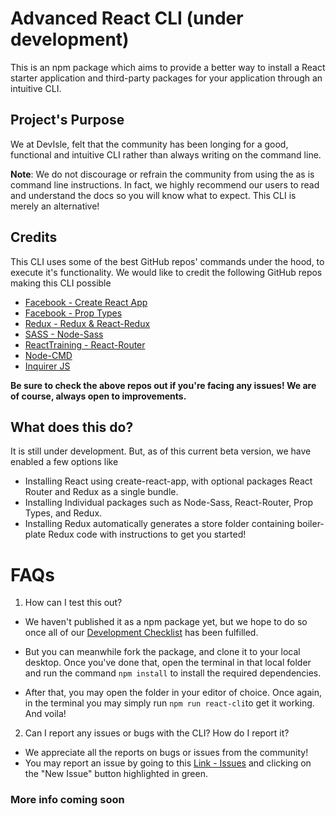 # Advanced React CLI (under development)

This is an npm package which aims to provide a better way to install a React starter application and third-party packages for your application through an intuitive CLI.

## Project's Purpose

We at DevIsle, felt that the community has been longing for a good, functional and intuitive CLI rather than always writing on the command line.

**Note**: We do not discourage or refrain the community from using the as is command line instructions. In fact, we highly recommend our users to read and understand the docs so you will know what to expect. This CLI is merely an alternative!

## Credits

This CLI uses some of the best GitHub repos' commands under the hood, to execute it's functionality. We would like to credit the following GitHub repos making this CLI possible

- [Facebook - Create React App](https://github.com/facebook/create-react-app)
- [Facebook - Prop Types](https://github.com/facebook/prop-types)
- [Redux - Redux & React-Redux](https://github.com/reduxjs)
- [SASS - Node-Sass](https://github.com/sass/node-sass)
- [ReactTraining - React-Router](https://github.com/ReactTraining/react-router)
- [Node-CMD](https://github.com/RIAEvangelist/node-cmd)
- [Inquirer JS](https://github.com/SBoudrias/Inquirer.js/)

**Be sure to check the above repos out if you're facing any issues! We are of course, always open to improvements.**

## What does this do?

It is still under development. But, as of this current beta version, we have enabled a few options like

- Installing React using create-react-app, with optional packages React Router and Redux as a single bundle.
- Installing Individual packages such as Node-Sass, React-Router, Prop Types, and Redux.
- Installing Redux automatically generates a store folder containing boiler-plate Redux code with instructions to get you started!

# FAQs

1.  How can I test this out?

- We haven't published it as a npm package yet, but we hope to do so once all of our [ Development Checklist](https://github.com/devisle/advanced-react-cli/blob/master/docs/Checklist.md) has been fulfilled.

- But you can meanwhile fork the package, and clone it to your local desktop. Once you've done that, open the terminal in that local folder and run the command `npm install` to install the required dependencies.
- After that, you may open the folder in your editor of choice. Once again, in the terminal you may simply run `npm run react-cli`to get it working. And voila!

2.  Can I report any issues or bugs with the CLI? How do I report it?

- We appreciate all the reports on bugs or issues from the community!
- You may report an issue by going to this [Link - Issues](https://github.com/devisle/advanced-react-cli/issues) and clicking on the "New Issue" button highlighted in green.

### More info coming soon
